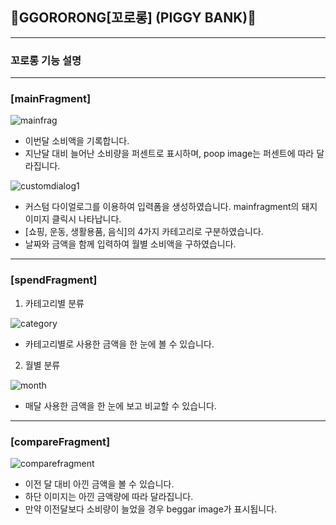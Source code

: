 ## :pig2:GGORORONG[꼬로롱] (PIGGY BANK):pig2:
------------
### 꼬로롱 기능 설명
------------
### [mainFragment]
![mainfrag](https://user-images.githubusercontent.com/67946662/103258640-4805c280-49d9-11eb-88c3-099ed09fea4e.PNG)
* 이번달 소비액을 기록합니다.
* 지난달 대비 늘어난 소비량을 퍼센트로 표시하며, poop image는 퍼센트에 따라 달라집니다.

![customdialog1](https://user-images.githubusercontent.com/67946662/103258779-eb56d780-49d9-11eb-8852-1d760ed0f277.PNG)
* 커스텀 다이얼로그를 이용하여 입력폼을 생성하였습니다. mainfragment의 돼지 이미지 클릭시 나타납니다.
* [쇼핑, 운동, 생활용품, 음식]의 4가지 카테고리로 구분하였습니다.
* 날짜와 금액을 함께 입력하여 월별 소비액을 구하였습니다.
------------
### [spendFragment]
1. 카테고리별 분류

![category](https://user-images.githubusercontent.com/67946662/103258858-4be61480-49da-11eb-81e3-70c4e45f2dfc.PNG)

* 카테고리별로 사용한 금액을 한 눈에 볼 수 있습니다.
2. 월별 분류

![month](https://user-images.githubusercontent.com/67946662/103258895-76d06880-49da-11eb-97fb-6a0e9c766f5e.PNG)

* 매달 사용한 금액을 한 눈에 보고 비교할 수 있습니다.
------------
### [compareFragment]
![comparefragment](https://user-images.githubusercontent.com/67946662/103258950-9a93ae80-49da-11eb-972f-a4acb7154f98.PNG)
* 이전 달 대비 아낀 금액을 볼 수 있습니다.
* 하단 이미지는 아낀 금액량에 따라 달라집니다.
* 만약 이전달보다 소비량이 늘었을 경우 beggar image가 표시됩니다.

